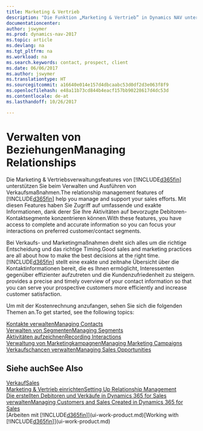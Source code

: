 ```yaml
---
title: Marketing & Vertrieb
description: "Die Funktion „Marketing & Vertrieb” in Dynamics NAV unterstützt Ihre Verkaufsanstrengungen und Sie können damit auf Informationen über Kontakte und Interessenten zugreifen, damit Sie die Debitoren effizient bedienen können."
documentationcenter: 
author: jswymer
ms.prod: dynamics-nav-2017
ms.topic: article
ms.devlang: na
ms.tgt_pltfrm: na
ms.workload: na
ms.search.keywords: contact, prospect, client
ms.date: 06/06/2017
ms.author: jswymer
ms.translationtype: HT
ms.sourcegitcommit: a16640e014e157d4dbcaabc53d0df2d3e063f8f9
ms.openlocfilehash: e48a11b73cd844b4eacf157bb90228617d4dc53d
ms.contentlocale: de-at
ms.lasthandoff: 10/26/2017

---
```

# <a name="managing-relationships"></a><span data-ttu-id="76d49-103">Verwalten von Beziehungen</span><span class="sxs-lookup"><span data-stu-id="76d49-103">Managing Relationships</span></span>
<span data-ttu-id="76d49-104">Die Marketing & Vertriebsverwaltungsfeatures von [!INCLUDE[d365fin](includes/d365fin_md.md)] unterstützen Sie beim Verwalten und Ausführen von Verkaufsmaßnahmen.</span><span class="sxs-lookup"><span data-stu-id="76d49-104">The relationship management features of [!INCLUDE[d365fin](includes/d365fin_md.md)] help you manage and support your sales efforts.</span></span> <span data-ttu-id="76d49-105">Mit diesen Features haben Sie Zugriff auf umfassende und exakte Informationen, dank derer Sie Ihre Aktivitäten auf bevorzugte Debitoren-Kontaktsegmente konzentrieren können.</span><span class="sxs-lookup"><span data-stu-id="76d49-105">With these features, you have access to complete and accurate information so you can focus your interactions on preferred customer/contact segments.</span></span>

<span data-ttu-id="76d49-106">Bei Verkaufs- und Marketingmaßnahmen dreht sich alles um die richtige Entscheidung und das richtige Timing.</span><span class="sxs-lookup"><span data-stu-id="76d49-106">Good sales and marketing practices are all about how to make the best decisions at the right time.</span></span> [!INCLUDE[d365fin](includes/d365fin_md.md)]<span data-ttu-id="76d49-107"> stellt eine exakte und zeitnahe Übersicht über die Kontaktinformationen bereit, die es Ihnen ermöglicht, Interessenten gegenüber effizienter aufzutreten und die Kundenzufriedenheit zu steigern.</span><span class="sxs-lookup"><span data-stu-id="76d49-107"> provides a precise and timely overview of your contact information so that you can serve your prospective customers more efficiently and increase customer satisfaction.</span></span>

<span data-ttu-id="76d49-108">Um mit der Kostenrechnung anzufangen, sehen Sie sich die folgenden Themen an.</span><span class="sxs-lookup"><span data-stu-id="76d49-108">To get started, see the following topics:</span></span>

[<span data-ttu-id="76d49-109">Kontakte verwalten</span><span class="sxs-lookup"><span data-stu-id="76d49-109">Managing Contacts</span></span>](marketing-contacts.md)  
[<span data-ttu-id="76d49-110">Verwalten von Segmenten</span><span class="sxs-lookup"><span data-stu-id="76d49-110">Managing Segments</span></span>](marketing-segments.md)  
[<span data-ttu-id="76d49-111">Aktivitäten aufzeichnen</span><span class="sxs-lookup"><span data-stu-id="76d49-111">Recording Interactions</span></span>](marketing-interactions.md)  
[<span data-ttu-id="76d49-112">Verwaltung von Marketingkampagnen</span><span class="sxs-lookup"><span data-stu-id="76d49-112">Managing Marketing Campaigns</span></span>](marketing-campaigns.md)  
[<span data-ttu-id="76d49-113">Verkaufschancen verwalten</span><span class="sxs-lookup"><span data-stu-id="76d49-113">Managing Sales Opportunities</span></span>](marketing-manage-sales-opportunities.md)

## <a name="see-also"></a><span data-ttu-id="76d49-114">Siehe auch</span><span class="sxs-lookup"><span data-stu-id="76d49-114">See Also</span></span>
[<span data-ttu-id="76d49-115">Verkauf</span><span class="sxs-lookup"><span data-stu-id="76d49-115">Sales</span></span>](sales-manage-sales.md)  
[<span data-ttu-id="76d49-116">Marketing & Vertrieb einrichten</span><span class="sxs-lookup"><span data-stu-id="76d49-116">Setting Up Relationship Management</span></span>](marketing-setup-marketing.md)  
[<span data-ttu-id="76d49-117">Die erstellten Debitoren und Verkäufe in Dynamics 365 for Sales verwalten</span><span class="sxs-lookup"><span data-stu-id="76d49-117">Managing Customers and Sales Created in Dynamics 365 for Sales</span></span>](marketing-integrate-dynamicscrm.md)  
<span data-ttu-id="76d49-118">[Arbeiten mit [!INCLUDE[d365fin](includes/d365fin_md.md)]](ui-work-product.md)</span><span class="sxs-lookup"><span data-stu-id="76d49-118">[Working with [!INCLUDE[d365fin](includes/d365fin_md.md)]](ui-work-product.md)</span></span>  


